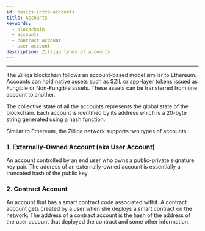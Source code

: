```yaml
---
id: basics-intro-accounts
title: Accounts
keywords:
  - blockchain
  - accounts
  - contract account
  - user account
description: Zilliqa types of accounts
---
```


---

The Zilliqa blockchain follows an account-based model similar to Ethereum.
Accounts can hold native assets such as $ZIL or app-layer tokens issued as
Fungible or Non-Fungible assets. These assets can be transferred from one
account to another.

The collective state of all the accounts represents the global state of the
blockchain. Each account is identified by its address which is a 20-byte
string generated using a hash function.

Similar to Ethereum, the Zilliqa network supports two types of accounts:

### 1. Externally-Owned Account (aka User Account)

An account controlled by an end user who owns a public-private signature key pair. The address of an externally-owned account is essentially a truncated hash of the public key.

### 2. Contract Account

An account that has a smart contract code associated withit. A contract account gets created by a user when she deploys a smart contract on the network. The address of a contract account is the hash of the address of the user account that deployed the contract and some other information.
